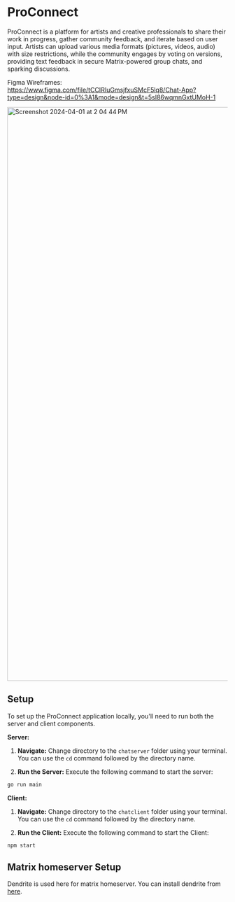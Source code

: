 # ProConnect
ProConnect is a platform for artists and creative professionals to share their work in progress, gather community feedback, and iterate based on user input.  Artists can upload various media formats (pictures, videos, audio) with size restrictions, while the community engages by voting on versions, providing text feedback in secure Matrix-powered group chats, and sparking discussions.

Figma Wireframes:
https://www.figma.com/file/tCCIRIuGmsjfxuSMcF5lq8/Chat-App?type=design&node-id=0%3A1&mode=design&t=5sI86wqmnGxtUMoH-1


<img width="1311" alt="Screenshot 2024-04-01 at 2 04 44 PM" src="https://github.com/kavi-kumaran-13962/ProConnect/assets/48396344/10b19639-790b-4aed-92d8-b010f4764a9c">

## Setup

To set up the ProConnect application locally, you'll need to run both the server and client components.

**Server:**

1. **Navigate:**  Change directory to the `chatserver` folder using your terminal. You can use the `cd` command followed by the directory name.

2. **Run the Server:**  Execute the following command to start the server:

```bash
go run main
```

**Client:**

1. **Navigate:**  Change directory to the `chatclient` folder using your terminal. You can use the `cd` command followed by the directory name.

2. **Run the Client:**  Execute the following command to start the Client:

```bash
npm start
```

## Matrix homeserver Setup

Dendrite is used here for matrix homeserver. You can install dendrite from [here](https://github.com/matrix-org/dendrite).
